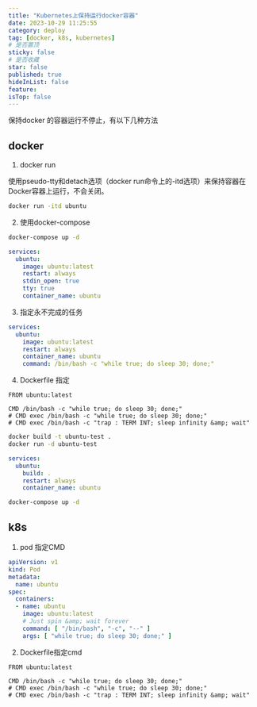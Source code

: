 ```yaml
---
title: "Kubernetes上保持运行docker容器"
date: 2023-10-29 11:25:55
category: deploy
tag: [docker, k8s, kubernetes]
# 是否置顶
sticky: false
# 是否收藏
star: false
published: true
hideInList: false
feature:
isTop: false
---
```


保持docker 的容器运行不停止，有以下几种方法

## docker

1. docker run

使用pseudo-tty和detach选项（docker run命令上的-itd选项）来保持容器在Docker容器上运行，不会关闭。

```sh
docker run -itd ubuntu
```

2. 使用docker-compose

```sh
docker-compose up -d
```

```yaml
services:
  ubuntu:
    image: ubuntu:latest
    restart: always
    stdin_open: true
    tty: true
    container_name: ubuntu
```

3. 指定永不完成的任务

```yaml
services:
  ubuntu:
    image: ubuntu:latest
    restart: always
    container_name: ubuntu
    command: /bin/bash -c "while true; do sleep 30; done;"
```

4. Dockerfile 指定

```
FROM ubuntu:latest

CMD /bin/bash -c "while true; do sleep 30; done;"
# CMD exec /bin/bash -c "while true; do sleep 30; done;"
# CMD exec /bin/bash -c "trap : TERM INT; sleep infinity &amp; wait"
```

```sh
docker build -t ubuntu-test .
docker run -d ubuntu-test
```

```yaml
services:
  ubuntu:
    build: .
    restart: always
    container_name: ubuntu
```

```sh
docker-compose up -d
```

## k8s

1. pod 指定CMD

```yaml
apiVersion: v1
kind: Pod
metadata:
  name: ubuntu
spec:
  containers:
  - name: ubuntu
    image: ubuntu:latest
    # Just spin &amp; wait forever
    command: [ "/bin/bash", "-c", "--" ]
    args: [ "while true; do sleep 30; done;" ]
```

2. Dockerfile指定cmd

```
FROM ubuntu:latest

CMD /bin/bash -c "while true; do sleep 30; done;"
# CMD exec /bin/bash -c "while true; do sleep 30; done;"
# CMD exec /bin/bash -c "trap : TERM INT; sleep infinity &amp; wait"
```
